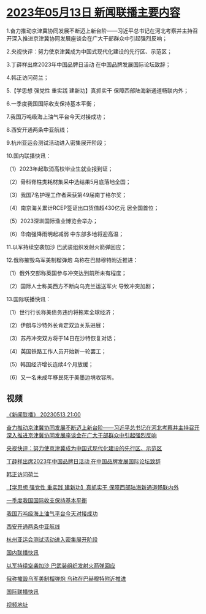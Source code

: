 # [2023年05月13日 新闻联播主要内容](https://tv.cctv.com/lm/xwlb/day/20230513.shtml)

1.奋力推动京津冀协同发展不断迈上新台阶——习近平总书记在河北考察并主持召开深入推进京津冀协同发展座谈会在广大干部群众中引起强烈反响；

2.央视快评：努力使京津冀成为中国式现代化建设的先行区、示范区；

3.丁薛祥出席2023年中国品牌日活动 在中国品牌发展国际论坛致辞；

4.韩正访问荷兰；

5.【学思想 强党性 重实践 建新功】真抓实干 保障西部陆海新通道畅联内外；

6.一季度我国国际收支保持基本平衡；

7.我国万吨级海上油气平台今天对接成功；

8.西安开通两条中亚航线；

9.杭州亚运会测试活动进入密集展开阶段；

10.国内联播快讯：

（1）2023年起取消高校毕业生就业报到证；

（2）骨科脊柱类耗材集采中选结果5月底落地全国；

（3）我国7名护理工作者荣获第49届南丁格尔奖；

（4）南京海关累计RCEP签证出口货值超430亿元 居全国首位；

（5）2023深圳国际渔业博览会举办；

（6）华南强降雨明起减弱 中东部多地将迎高温；

11.以军持续空袭加沙 巴武装组织发射火箭弹回应；

12.俄称摧毁乌军美制榴弹炮 乌称在巴赫穆特附近推进：

（1）俄外交部称英国参与冲突达到前所未有程度；

（2）国际人士称美西方不断向乌克兰运送军火 导致冲突加剧；

13.国际联播快讯：

（1）世行行长称美债务违约将拖累全球经济；

（2）伊朗与沙特外长肯定双边关系进展；

（3）苏丹冲突双方将于14日在沙特恢复对话；

（4）英国铁路工作人员开始新一轮罢工；

（5）韩国经济增长连续4个月放缓；

（6）又一名未成年移民死于美墨边境收容所。

## 视频

[《新闻联播》 20230513 21:00](https://tv.cctv.com/2023/05/13/VIDEvvo0C0xZ182romdzIFtb230513.shtml)

[奋力推动京津冀协同发展不断迈上新台阶——习近平总书记在河北考察并主持召开深入推进京津冀协同发展座谈会在广大干部群众中引起强烈反响](https://tv.cctv.com/2023/05/13/VIDE5ceTjYpakt6DmrxbVd1Y230513.shtml)

[央视快评：努力使京津冀成为中国式现代化建设的先行区、示范区](https://tv.cctv.com/2023/05/13/VIDEUfUNooWLjHc9uvPmM9YH230513.shtml)

[丁薛祥出席2023年中国品牌日活动 在中国品牌发展国际论坛致辞](https://tv.cctv.com/2023/05/13/VIDEMJiJBV8tS9EyotOsjlue230513.shtml)

[韩正访问荷兰](https://tv.cctv.com/2023/05/13/VIDEveLU7bZ8BRGQi31nZIaW230513.shtml)

[【学思想 强党性 重实践 建新功】真抓实干 保障西部陆海新通道畅联内外](https://tv.cctv.com/2023/05/13/VIDEpWEt2eSm5EUCbbKWOxtO230513.shtml)

[一季度我国国际收支保持基本平衡](https://tv.cctv.com/2023/05/13/VIDEZiyR9FzB8qV6QsOolu13230513.shtml)

[我国万吨级海上油气平台今天对接成功](https://tv.cctv.com/2023/05/13/VIDE6kU1oJ70cuLpYieZMqN9230513.shtml)

[西安开通两条中亚航线](https://tv.cctv.com/2023/05/13/VIDErbxUBJFqPNqvqKOxBTGv230513.shtml)

[杭州亚运会测试活动进入密集展开阶段](https://tv.cctv.com/2023/05/13/VIDEN3EtTSsEDZpbTaPBtcCa230513.shtml)

[国内联播快讯](https://tv.cctv.com/2023/05/13/VIDE4gPrwWFTqJOjYnEf8CVo230513.shtml)

[以军持续空袭加沙 巴武装组织发射火箭弹回应](https://tv.cctv.com/2023/05/13/VIDETFjZqwBt9XOCvGQKTgzr230513.shtml)

[俄称摧毁乌军美制榴弹炮 乌称在巴赫穆特附近推进](https://tv.cctv.com/2023/05/13/VIDEaQzfFSlcFPQpIlN9UhyZ230513.shtml)

[国际联播快讯](https://tv.cctv.com/2023/05/13/VIDEmzuvUAOfqVHdvqruB79d230513.shtml)

[视频地址](https://tv.cctv.com/lm/xwlb/day/20230513.shtml) 

